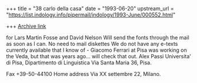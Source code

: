 +++
title = "38 carlo della casa"
date = "1993-06-20"
upstream_url = "https://list.indology.info/pipermail/indology/1993-June/000552.html"

+++
[Archive link](https://list.indology.info/pipermail/indology/1993-June/000552.html)

for Lars Martin Fosse and David Nelson
Will send the fonts through the mail as soon as I can. No need to mail diskettes
We do not have any e-texts currently available that I know of - Giacomo Ferrari at Pisa was working on the Veda, but that was years ago... will check that out.
Alex Passi
Universita' di Pisa, 
Dipartimento di Linguistica
Via Santa Maria 36, Pisa.

Fax +39-50-44100
Home address Via XX settembre 22, Milano.





